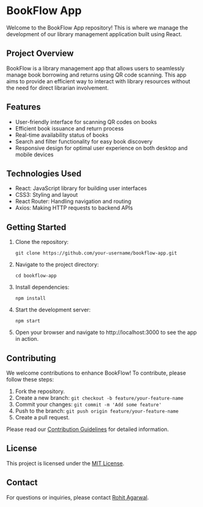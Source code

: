 # BookFlow App

Welcome to the BookFlow App repository! This is where we manage the development of our library management application built using React.

## Project Overview

BookFlow is a library management app that allows users to seamlessly manage book borrowing and returns using QR code scanning. This app aims to provide an efficient way to interact with library resources without the need for direct librarian involvement.

## Features

- User-friendly interface for scanning QR codes on books
- Efficient book issuance and return process
- Real-time availability status of books
- Search and filter functionality for easy book discovery
- Responsive design for optimal user experience on both desktop and mobile devices

## Technologies Used

- React: JavaScript library for building user interfaces
- CSS3: Styling and layout
- React Router: Handling navigation and routing
- Axios: Making HTTP requests to backend APIs

## Getting Started

1. Clone the repository:
   ```
   git clone https://github.com/your-username/bookflow-app.git
   ```

2. Navigate to the project directory:
   ```
   cd bookflow-app
   ```

3. Install dependencies:
   ```
   npm install
   ```

4. Start the development server:
   ```
   npm start
   ```

5. Open your browser and navigate to http://localhost:3000 to see the app in action.

## Contributing

We welcome contributions to enhance BookFlow! To contribute, please follow these steps:

1. Fork the repository.
2. Create a new branch: `git checkout -b feature/your-feature-name`
3. Commit your changes: `git commit -m 'Add some feature'`
4. Push to the branch: `git push origin feature/your-feature-name`
5. Create a pull request.

Please read our [Contribution Guidelines](CONTRIBUTING.md) for detailed information.

## License

This project is licensed under the [MIT License](LICENSE).

## Contact

For questions or inquiries, please contact [Rohit Agarwal](mailto:Rohitagr2610@gmail.com).
